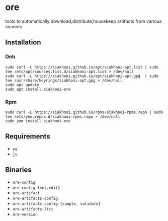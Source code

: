 # ore
tools to automatically download,distribute,housekeep artifacts from various sources

## Installation
### Deb
```
sudo curl -L https://siakhooi.github.io/apt/siakhooi-apt.list | sudo tee /etc/apt/sources.list.d/siakhooi-apt.list > /dev/null
sudo curl -L https://siakhooi.github.io/apt/siakhooi-apt.gpg  | sudo tee /usr/share/keyrings/siakhooi-apt.gpg > /dev/null
sudo apt update
sudo apt install siakhooi-ore
```
### Rpm
```
sudo curl -L https://siakhooi.github.io/rpms/siakhooi-rpms.repo | sudo tee /etc/yum.repos.d/siakhooi-rpms.repo > /dev/null
sudo yum install siakhooi-ore
```

## Requirements
- `yq`
- `jv`

## Binaries
- `ore-config`
- `ore-config-{set,edit}`
- `ore-artifact`
- `ore-artifacts-config`
- `ore-artifacts-config-{sample, validate}`
- `ore-artifacts-list`
- `ore-version`

